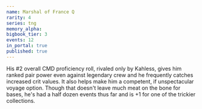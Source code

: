 ```yaml
---
name: Marshal of France Q
rarity: 4
series: tng
memory_alpha:
bigbook_tier: 3
events: 12
in_portal: true
published: true
---
```


His #2 overall CMD proficiency roll, rivaled only by Kahless, gives him ranked pair power even against legendary crew and he frequently catches increased crit values. It also helps make him a competent, if unspectacular voyage option. Though that doesn't leave much meat on the bone for bases, he's had a half dozen events thus far and is +1 for one of the trickier collections.
